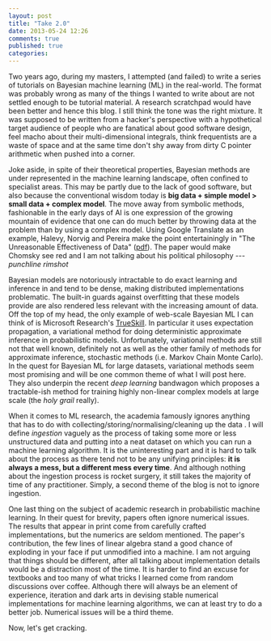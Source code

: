 ```yaml
---
layout: post
title: "Take 2.0"
date: 2013-05-24 12:26
comments: true
published: true
categories:
---
```


Two years ago, during my masters, I attempted (and failed) to write a series of tutorials on Bayesian machine learning (ML) in the real-world. The format was probably wrong as many of the things I wanted to write about are not settled enough to be tutorial material. A research scratchpad would have been better and hence this blog. I still think the tone was the right mixture. It was supposed to be written from a hacker's perspective with a hypothetical target audience of people who are fanatical about good software design, feel macho about their multi-dimensional integrals, think frequentists are a waste of space and at the same time don't shy away from dirty C pointer arithmetic when pushed into a corner.

Joke aside, in spite of their theoretical properties, Bayesian methods are under represented in the machine learning landscape, often confined to specialist areas. This may be partly due to the lack of good software, but also because the conventional wisdom today is **big data + simple model > small data + complex model**. The move away from symbolic methods, fashionable in the early days of AI is one expression of the growing mountain of evidence that one can do much better by throwing data at the problem than by using a complex model. Using Google Translate as an example, Halevy, Norvig and Pereira make the point entertainingly in "The Unreasonable Effectiveness of Data" ([pdf](http://www.csee.wvu.edu/~gidoretto/courses/2011-fall-cp/reading/TheUnreasonable%20EffectivenessofData_IEEE_IS2009.pdf)). The paper would make Chomsky see red and I am not talking about his political philosophy --- *punchline rimshot*

Bayesian models are notoriously intractable to do exact learning and inference in and tend to be dense, making distributed implementations problematic. The built-in guards against overfitting that these models provide are also rendered less relevant with the increasing amount of data. Off the top of my head, the only example of web-scale Bayesian ML I can think of is Microsoft Research's [TrueSkill](http://research.microsoft.com/en-us/projects/trueskill/). In particular it uses expectation propagation, a variational method for doing deterministic approximate inference in probabilistic models. Unfortunately, variational methods are still not that well known, definitely not as well as the other family of methods for approximate inference, stochastic methods (i.e. Markov Chain Monte Carlo). In the quest for Bayesian ML for large datasets, variational methods seem most promising and will be one common theme of what I will post here. They also underpin the recent _deep learning_ bandwagon which proposes a tractable-ish method for training highly non-linear complex models at large scale (the _holy grail_ really).

When it comes to ML research, the academia famously ignores anything that has to do with collecting/storing/normalising/cleaning up the data . I will define _ingestion_ vaguely as the process of taking some more or less unstructured data and putting into a neat dataset on which you can run a machine learning algorithm. It is the uninteresting part and it is hard to talk about the process as there tend not to be any unifying principles: **it is always a mess, but a different mess every time**. And although nothing about the ingestion process is rocket surgery, it still takes the majority of time of any practitioner. Simply, a second theme of the blog is not to ignore ingestion.

One last thing on the subject of academic research in probabilistic machine learning. In their quest for brevity, papers often ignore numerical issues. The results that appear in print come from carefully crafted implementations, but the numerics are seldom mentioned. The paper's contribution, the few lines of linear algebra stand a good chance of exploding in your face if put unmodified into a machine. I am not arguing that things should be different, after all talking about implementation details would be a distraction most of the time. It is harder to find an excuse for textbooks and too many of what tricks I learned come from random discussions over coffee. Although there will always be an element of experience, iteration and dark arts in devising stable numerical implementations for machine learning algorithms, we can at least try to do a better job. Numerical issues will be a third theme.

Now, let's get cracking.
